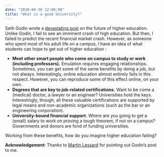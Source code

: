```yaml
---
date: "2010-04-30 12:00:00"
title: "What is a good University?"
---
```




Seth Godin wrote a [devastating post](http://sethgodin.typepad.com/seths_blog/2010/04/the-coming-meltdown-in-higher-education-as-seen-by-a-marketer.html) on the future of higher education. Unlike Godin, I fail to see an imminent crash of high education. But then, I failed to predict the recent financial market crash. However, as someone who spent most of his adult life on a campus, I have an idea of what students can hope to get out of higher education :

- __Meet other smart people who come on campus to study or work (including professors).__ Emulation requires engaging relationships. Sometimes, you can get some of the same benefits by doing a job, but not always. Interestingly, online education almost entirely fails in this respect. However, you can reproduce some of this effect online, on your own.
- __Degrees that are key to job-related certifications.__ Want to be come a (medical) doctor, a lawyer or an engineer? Universities hold the keys. Interestingly, though, all these valuable certifications are supported by legal means and non-academic organizations (such as the bar or an engineering corporation).
- __University-bound financial support.__ Where are you going to get a (small) salary to work on proving a tough theorem, if not on a campus? Governments and donors are fond of funding universities.


Working from these benefits, how do you imagine higher education failing?

__Acknowledgement__: Thanks to [Martin Lessard](http://www.martinlessard.com/) for pointing out Godin&rsquo;s post to me.

